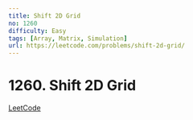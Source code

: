 ```yaml
---
title: Shift 2D Grid
no: 1260
difficulty: Easy
tags: [Array, Matrix, Simulation]
url: https://leetcode.com/problems/shift-2d-grid/
---
```


# 1260. Shift 2D Grid

[LeetCode](https://leetcode.com/problems/shift-2d-grid/)

